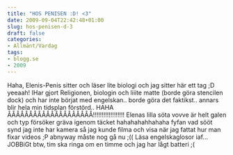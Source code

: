 ```yaml
---
title: "HOS PENISEN :D! <3"
date: 2009-09-04T22:42:48+01:00
slug: hos-penisen-d-3
draft: false
categories:
- Allmänt/Vardag
tags:
- blogg.se
- 2009
---
```

Haha, Elenis-Penis sitter och läser lite biologi och jag sitter här ett tag ;D yeeaah! IHar gjort Religionen, biologin och liiite matte (borde göra stencilen dock) och har inte börjat med engelskan.. borde göra det faktikst.. annars blir hela min tidsplan förstörd.. HAHA ÅÅÅÅÅÅÅÅÅÅÅÅÅÅÅÅÅÅÅÅ!!!!!!!!!!!!!!!!!! Elenas lilla söta vovve är helt galen och typ försöker gräva igenom täcket hahahahahhahaha fyfan vad sööt synd jag inte har kamera så jag kunde filma och visa när jag fattat hur man fixar videos ;P abnyway måste nog gå nu ;(( Läsa engelskaglosor iaf... JOBBiGt btw, tim ska ringa om en timme och jag har lågt batteri ;(